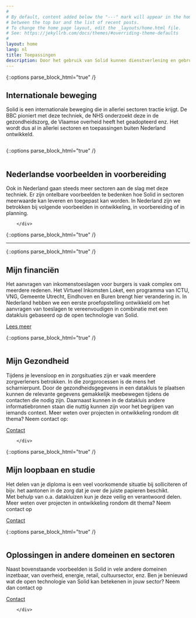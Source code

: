 ```yaml
---
#
# By default, content added below the "---" mark will appear in the home page
# between the top bar and the list of recent posts.
# To change the home page layout, edit the _layouts/home.html file.
# See: https://jekyllrb.com/docs/themes/#overriding-theme-defaults
#
layout: home
lang: nl
title: Toepassingen
description: Door het gebruik van Solid kunnen dienstverlening en gebruikservaring verbeteren en ontstaan mogelijkheden om GDPR-compliant samen te werken met ketenpartners. Solid is toepasbaar in verschillende sectoren en domeinen zoals de zorg, energie, gemeentes, uitvoeringsorganisaties van de overheid, publieke organisaties zoals de culturele en bibliotheek-sector maar ook retail, media etc.
---
```


{::options parse_block_html="true" /}
<div class="wrapperprojects" markdown="0">
            <div class="projectblock">
             <div class="project_text">
              <h2>
Internationale beweging
              </h2>
              <p>
Solid is een internationale beweging die in allerlei sectoren tractie krijgt. De BBC pioniert met deze techniek, de NHS onderzoekt deze in de gezondheidszorg, de Vlaamse overheid heeft het geadopteerd enz.
Het wordt dus al in allerlei sectoren en toepassingen buiten Nederland ontwikkeld. <br> 
                </p>
              </div>
              <div class="project_img">
                <img src="/img/internationaal.svg" alt="">
            </div>         
        </div>
</div>


{::options parse_block_html="true" /}
<div class="wrapperprojects" markdown="0">
            <div class="projectblock">
              <div class="project_img">
                <img src="/img/nederland.svg" alt="">
            </div>
             <div class="project_text">
              <h2>
Nederlandse voorbeelden in voorbereiding
              </h2>
              <p>
Ook in Nederland gaan steeds meer sectoren aan de slag met deze techniek. Er zijn ontelbare voorbeelden te bedenken hoe Solid in sectoren meerwaarde kan leveren en toegepast kan worden.
In Nederland zijn we betrokken bij volgende voorbeelden in ontwikkeling, in voorbereiding of in planning. 
                </p>
              </div>
                       
        </div>
</div>

{::options parse_block_html="true" /}
<hr class="line">


{::options parse_block_html="true" /}
<div class="wrapperprojects" markdown="0">
            <div class="projectblock">
             <div class="project_text">
              <h2>
Mijn financiën
              </h2>
              <p>
Het aanvragen van inkomenstoeslagen voor burgers is vaak complex om meerdere redenen. Het Virtueel Inkomsten Loket, een programma van ICTU, VNG, Gemeente Utrecht, Eindhoven en Buren brengt hier verandering in.
In Nederland hebben we een eerste proefopstelling ontwikkeld om het aanvragen van toeslagen te vereenvoudigen in combinatie met een datakluis gebaseerd op de open technologie van Solid. 
                </p>
<div class="button_align">
               <a class="button_link" href="/vil"><div class="button">Lees meer</div></a>
              </div>
              </div>
              <div class="project_img">
                <img src="/img/vil.svg" alt="">
            </div>         
        </div>
</div>


{::options parse_block_html="true" /}
<div class="wrapperprojects" markdown="0">
            <div class="projectblock">
                            <div class="project_img">
                <img src="/img/gezondheid.svg" alt="">
            </div>       
             <div class="project_text">
              <h2>
Mijn Gezondheid
              </h2>
              <p>
Tijdens je levensloop en in zorgsituaties zijn er vaak meerdere zorgverleners betrokken. In die zorgprocessen is de mens het scharnierpunt. 
Door de gezondheidsgegevens in een datakluis te plaatsen kunnen de relevante gegevens gemakkelijk meebewegen tijdens de contacten die nodig zijn. 
Daarnaast kunnen in de datakluis andere informatiebronnen staan die nuttig kunnen zijn voor het begrijpen van iemands context.
Meer weten over projecten in ontwikkeling rondom dit thema? Neem contact op:
                </p>
<div class="button_align">
               <a class="button_link" href="/contact"><div class="button">Contact</div></a>
              </div>
              </div>
  
        </div>
</div>

{::options parse_block_html="true" /}
<div class="wrapperprojects" markdown="0">
            <div class="projectblock">
             <div class="project_text">
              <h2>
Mijn loopbaan en studie
              </h2>
              <p>
Het delen van je diploma is een veel voorkomende situatie bij solliciteren of bijv. het aantonen in de zorg dat je over de juiste papieren beschikt. <br>
Met behulp van o.a. datakluizen kun je deze veilig en verantwoord delen. 
Meer weten over projecten in ontwikkeling rondom dit thema? Neem contact op
                </p>
<div class="button_align">
               <a class="button_link" href="/contact"><div class="button">Contact</div></a>
              </div>
              </div>
              <div class="project_img">
                <img src="/img/loopbaan.svg" alt="">
            </div>         
        </div>
</div>


{::options parse_block_html="true" /}
<div class="wrapperprojects" markdown="0">
            <div class="projectblock">
                            <div class="project_img">
                <img src="/img/anderesectoren.svg" alt="">
            </div>       
             <div class="project_text">
              <h2>
Oplossingen in andere domeinen en sectoren
              </h2>
              <p>
Naast bovenstaande voorbeelden is Solid in vele andere domeinen inzetbaar, van overheid, energie, retail, cultuursector, enz.
Ben je benieuwd wat de open technologie van Solid kan betekenen in jouw sector?
Neem dan contact op
                </p>
<div class="button_align">
               <a class="button_link" href="/contact"><div class="button">Contact</div></a>
              </div>
              </div>
  
        </div>
</div>
